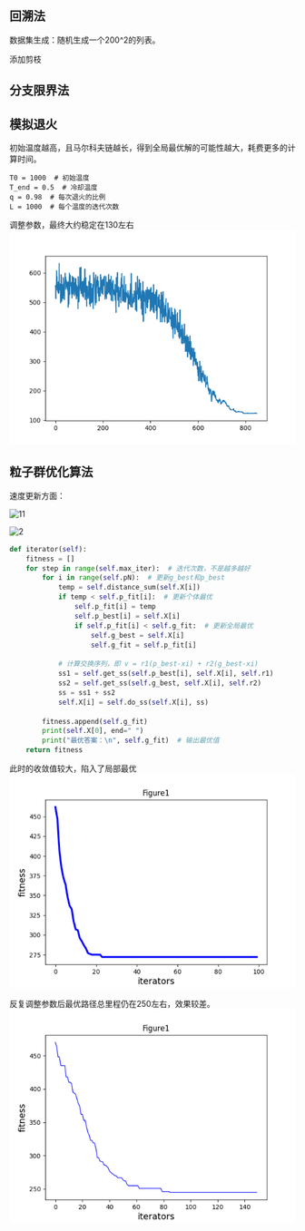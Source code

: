 

## 回溯法
数据集生成：随机生成一个200^2的列表。

添加剪枝

## 分支限界法

## 模拟退火
初始温度越高，且马尔科夫链越长，得到全局最优解的可能性越大，耗费更多的计算时间。

```
T0 = 1000  # 初始温度
T_end = 0.5  # 冷却温度
q = 0.98  # 每次退火的比例
L = 1000  # 每个温度的迭代次数
```

调整参数，最终大约稳定在130左右
![img.png](img.png)


## 粒子群优化算法

速度更新方面：

![11](https://img-blog.csdnimg.cn/10529a55e4e4418ebadd45df6b8ee8b8.png)

![2](https://img-blog.csdnimg.cn/2e6e5654f1434c4f84f1547add2d6285.png)

```python
def iterator(self):
    fitness = []
    for step in range(self.max_iter):  # 迭代次数，不是越多越好
        for i in range(self.pN):  # 更新g_best和p_best
            temp = self.distance_sum(self.X[i])
            if temp < self.p_fit[i]:  # 更新个体最优
                self.p_fit[i] = temp
                self.p_best[i] = self.X[i]
                if self.p_fit[i] < self.g_fit:  # 更新全局最优
                    self.g_best = self.X[i]
                    self.g_fit = self.p_fit[i]

            # 计算交换序列，即 v = r1(p_best-xi) + r2(g_best-xi)
            ss1 = self.get_ss(self.p_best[i], self.X[i], self.r1)
            ss2 = self.get_ss(self.g_best, self.X[i], self.r2)
            ss = ss1 + ss2
            self.X[i] = self.do_ss(self.X[i], ss)

        fitness.append(self.g_fit)
        print(self.X[0], end=" ")
        print("最优答案：\n", self.g_fit)  # 输出最优值
    return fitness

```
此时的收敛值较大，陷入了局部最优
![img_1.png](img_1.png)

反复调整参数后最优路径总里程仍在250左右，效果较差。
![img_2.png](img_2.png)

